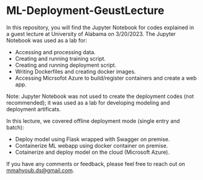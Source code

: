 # ML-Deployment-GeustLecture
In this repository, you will find the Jupyter Notebook for codes explained in a guest lecture at University of Alabama on 3/20/2023. The Jupyter Notebook was used as a lab for:
- Accessing and processing data.
- Creating and running training script.
- Creating and running deployment script.
- Writing Dockerfiles and creating docker images.
- Accessing Micrsofot Azure to build/register containers and create a web app.

Note: Jupyter Notebook was not used to create the deployment codes (not recommended); it was used as a lab for developing modeling and deployment artificats. 

In this lecture, we covered offline deployment mode (single entry and batch):
  - Deploy model using Flask wrapped with Swagger on premise.
  - Containerize ML webapp using docker container on premise. 
  - Cotainerize and deploy model on the cloud (Microsoft Azure). 


If you have any comments or feedback, please feel free to reach out on mmahyoub.ds@gmail.com.
